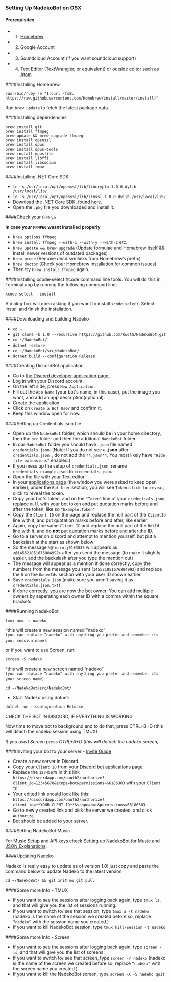 ### Setting Up NadekoBot on OSX
#### Prerequisites 
- 1) [Homebrew][Homebrew]
- 2) Google Account
- 3) Soundcloud Account (if you want soundcloud support)
- 4) Text Editor (TextWrangler, or equivalent) or outside editor such as [Atom][Atom]

####Installing Homebrew

`/usr/bin/ruby -e "$(curl -fsSL https://raw.githubusercontent.com/Homebrew/install/master/install)"`

Run `brew update` to fetch the latest package data.  

####Installing dependencies
```
brew install git
brew install ffmpeg
brew update && brew upgrade ffmpeg
brew install openssl
brew install opus
brew install opus-tools
brew install opusfile
brew install libffi
brew install libsodium
brew install tmux
```

####Installing .NET Core SDK
- `ln -s /usr/local/opt/openssl/lib/libcrypto.1.0.0.dylib /usr/local/lib/`
- `ln -s /usr/local/opt/openssl/lib/libssl.1.0.0.dylib /usr/local/lib/`
- Download the .NET Core SDK, found [here.](https://go.microsoft.com/fwlink/?LinkID=827526)
- Open the `.pkg` file you downloaded and install it.

####Check your `FFMPEG`

**In case your `FFMPEG` wasnt installed properly**

- `brew options ffmpeg`
- `brew install ffmpeg --with-x --with-y --with-z` etc.
- `brew update && brew upgrade` (Update formulae and Homebrew itself && Install newer versions of outdated packages)
- `brew prune` (Remove dead symlinks from Homebrew’s prefix)
- `brew doctor` (Check your Homebrew installation for common issues)
- Then try `brew install ffmpeg` again.

####Installing xcode-select
Xcode command line tools. You will do this in Terminal.app by running the following command line:

`xcode-select --install`

A dialog box will open asking if you want to install `xcode-select`. Select install and finish the installation.

####Downloading and building Nadeko
- `cd ~`
- `git clone -b 1.0 --recursive https://github.com/Kwoth/NadekoBot.git`
- `cd ~/NadekoBot/`
- `dotnet restore`
- `cd ~/NadekoBot/src/NadekoBot/`
- `dotnet build --configuration Release`

####Creating DiscordBot application
- Go to [the Discord developer application page.][DiscordApp]
- Log in with your Discord account.
- On the left side, press `New Application`.
- Fill out the `App Name` (your bot's name, in this case), put the image you want, and add an app description(optional).
- Create the application.
- Click on `Create a Bot User` and confirm it.
- Keep this window open for now.
 
####Setting up Credentials.json file
- Open up the `NadekoBot` folder, which should be in your home directory, then the `src` folder and then the additonal `NadekoBot` folder.
- In our `NadekoBot` folder you should have `.json` file named `credentials.json`. (Note: If you do not see a **.json** after `credentials.json `, do not add the `**.json**`. You most likely have `"Hide file extensions"` enabled.)
- If you mess up the setup of `credentials.json`, rename `credentials_example.json` to `credentials.json`.
- Open the file with your Text editor.
- In your [applications page][DiscordApp] (the window you were asked to keep open earlier), under the `Bot User` section, you will see `Token:click to reveal`, click to reveal the token.
- Copy your bot's token, and on the `"Token"` line of your `credentials.json`, replace `null` with your bot token and put quotation marks before and after the token, like so `"Example.Token"`
- Copy the `Client ID` on the page and replace the null part of the `ClientId` line with it, and put quotation marks before and after, like earlier.
- Again, copy the same `Client ID` and replace the null part of the `BotId` line with it, and do **not** put quotation marks before and after the ID.
- Go to a server on discord and attempt to mention yourself, but put a backslash at the start as shown below
- So the message `\@fearnlj01#3535` will appears as `<@145521851676884992>` after you send the message (to make it slightly easier, add the backslash after you type the mention out)
- The message will appear as a mention if done correctly, copy the numbers from the message you sent (`145521851676884992`) and replace the `0` on the `OwnerIds` section with your user ID shown earlier.
- Save `credentials.json` (make sure you aren't saving it as `credentials.json.txt`)
- If done correctly, you are now the bot owner. You can add multiple owners by seperating each owner ID with a comma within the square brackets.
 
####Running NadekoBot
 
`tmux new -s nadeko`

^this will create a new session named “nadeko”  
`(you can replace “nadeko” with anything you prefer and remember its your session name)`.

or if you want to use Screen, run:

`screen -S nadeko`

^this will create a new screen named “nadeko”  
`(you can replace “nadeko” with anything you prefer and remember its your screen name)`.

`cd ~/NadekoBot/src/NadekoBot/`

- Start Nadeko using dotnet:
 
`dotnet run --configuration Release`

CHECK THE BOT IN DISCORD, IF EVERYTHING IS WORKING

Now time to move bot to background and to do that, press CTRL+B+D (this will ditach the nadeko session using TMUX)

*If you used Screen press CTRL+A+D (this will detach the nadeko screen)*

####Inviting your bot to your server - [Invite Guide][Invite Guide]
- Create a new server in Discord.
- Copy your `Client ID` from your [Discord bot applications page.][DiscordApp]
- Replace the `12345678` in this link `https://discordapp.com/oauth2/authorize?client_id=12345678&scope=bot&permissions=66186303` with your `Client ID`.
- Your edited link should look like this: `https://discordapp.com/oauth2/authorize?client_id=**YOUR_CLENT_ID**&scope=bot&permissions=66186303`.
- Go to newly created link and pick the server we created, and click `Authorize`.
- Bot should be added to your server.
  
####Setting NadekoBot Music

For Music Setup and API keys check [Setting up NadekoBot for Music](http://nadekobot.readthedocs.io/en/1.0/guides/Windows%20Guide/#setting-up-nadekobot-for-music) and [JSON Explanations](http://nadekobot.readthedocs.io/en/1.0/JSON%20Explanations/).

####Updating Nadeko

Nadeko is really easy to update as of version 1.0! just copy and paste the command below to update Nadeko to the latest version

`cd ~/NadekoBot/ && git init && git pull`

####Some more Info - TMUX

- If you want to see the sessions after logging back again, type `tmux ls`, and that will give you the list of sessions running. 
- If you want to switch to/ see that session, type `tmux a -t nadeko` (nadeko is the name of the session we created before so, replace `“nadeko”` with the session name you created.)
- If you want to kill NadekoBot session, type `tmux kill-session -t nadeko`

####Some more Info - Screen

- If you want to see the sessions after logging back again, type `screen -ls`, and that will give you the list of screens. 
- If you want to switch to/ see that screen, type `screen -r nadeko` (nadeko is the name of the screen we created before so, replace `“nadeko”` with the screen name you created.)
- If you want to kill the NadekoBot screen, type `screen -X -S nadeko quit`

[Homebrew]: http://brew.sh/
[DiscordApp]: https://discordapp.com/developers/applications/me
[Atom]: https://atom.io/
[Invite Guide]: http://discord.kongslien.net/guide.html
[Google Console]: https://console.developers.google.com
[Soundcloud]: https://soundcloud.com/you/apps/new